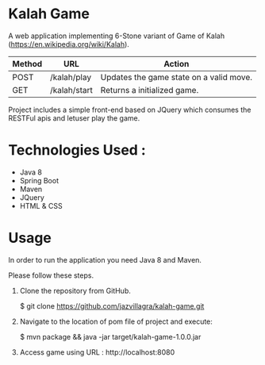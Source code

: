 # Kalah Game

A web application implementing 6-Stone variant of Game of Kalah (https://en.wikipedia.org/wiki/Kalah).

 Method  |  URL | Action 
 --- | --- | ---
   POST	| /kalah/play |Updates the game state on a valid move.
   GET |	/kalah/start |	Returns a initialized game.	

Project includes a simple front-end based on JQuery which consumes 
the RESTFul apis and letuser play the game. 

# Technologies Used : 

* Java 8 
* Spring Boot
* Maven
* JQuery
* HTML & CSS


# Usage 

In order to run the application you need Java 8 and Maven.

Please follow these steps.
1) Clone the repository from GitHub.

   $ git clone https://github.com/jazvillagra/kalah-game.git
 
2) Navigate to the location of pom file of project and execute:

   $ mvn package && java -jar target/kalah-game-1.0.0.jar

3) Access game using URL :  http://localhost:8080

